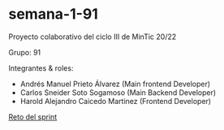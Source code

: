 # semana-1-91

Proyecto colaborativo del ciclo III de MinTic 20/22

Grupo: 91

Integrantes & roles:

* Andrés Manuel Prieto Álvarez (Main frontend Developer)
* Carlos Sneider Soto Sogamoso (Main Backend Developer)
* Harold Alejandro Caicedo Martinez (Frontend Developer)

[Reto del sprint](doc/Proyecto_Sprint_I.pdf)

